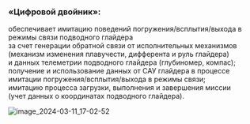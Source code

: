 ### «Цифровой двойник»:
обеспечивает имитацию поведений 
погружения/всплытия/выхода в режимы связи подводного глайдера  
за счет генерации обратной связи от исполнительных механизмов  
(механизм изменения плавучести, дифферента и руль глайдера)  
и данных телеметрии подводного глайдера (глубиномер, компас);  
получение и использование данных от САУ глайдера в процессе  
имитации погружения/всплытия/выхода в режимы связи;  
имитацию процесса загрузки, выполнения и завершения миссии  
(учет данных о координатах подводного глайдера).

![image_2024-03-11_17-02-52](https://github.com/Vsev0l0dZ/DigitalTwin/assets/98832327/d34d3b0f-7316-42ff-8f46-53196e96a307)
